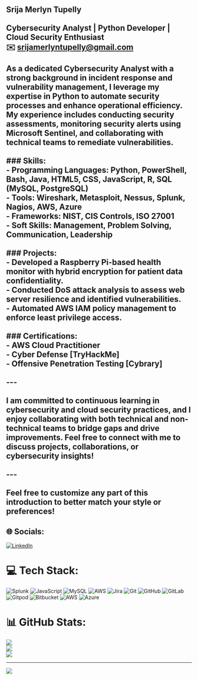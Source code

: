 ## Srija Merlyn Tupelly<br><br>Cybersecurity Analyst | Python Developer | Cloud Security Enthusiast<br>✉️ srijamerlyntupelly@gmail.com  <br><br>As a dedicated Cybersecurity Analyst with a strong background in incident response and vulnerability management, I leverage my expertise in Python to automate security processes and enhance operational efficiency. My experience includes conducting security assessments, monitoring security alerts using Microsoft Sentinel, and collaborating with technical teams to remediate vulnerabilities.<br><br>### Skills:<br>- **Programming Languages:** Python, PowerShell, Bash, Java, HTML5, CSS, JavaScript, R, SQL (MySQL, PostgreSQL)<br>- **Tools:** Wireshark, Metasploit, Nessus, Splunk, Nagios, AWS, Azure<br>- **Frameworks:** NIST, CIS Controls, ISO 27001<br>- **Soft Skills:** Management, Problem Solving, Communication, Leadership<br><br>### Projects:<br>- Developed a Raspberry Pi-based health monitor with hybrid encryption for patient data confidentiality.<br>- Conducted DoS attack analysis to assess web server resilience and identified vulnerabilities.<br>- Automated AWS IAM policy management to enforce least privilege access.<br><br>### Certifications:<br>- AWS Cloud Practitioner<br>- Cyber Defense [TryHackMe]<br>- Offensive Penetration Testing [Cybrary]<br><br>---<br><br>I am committed to continuous learning in cybersecurity and cloud security practices, and I enjoy collaborating with both technical and non-technical teams to bridge gaps and drive improvements. Feel free to connect with me to discuss projects, collaborations, or cybersecurity insights!<br><br>--- <br><br>Feel free to customize any part of this introduction to better match your style or preferences!


## 🌐 Socials:
[![LinkedIn](https://img.shields.io/badge/LinkedIn-%230077B5.svg?logo=linkedin&logoColor=white)](https://www.linkedin.com/in/srija-merlyn-tupelly-712529256) 

# 💻 Tech Stack:
![Splunk](https://img.shields.io/badge/splunk-%23000000.svg?style=for-the-badge&logo=splunk&logoColor=white) ![JavaScript](https://img.shields.io/badge/javascript-%23323330.svg?style=for-the-badge&logo=javascript&logoColor=%23F7DF1E) ![MySQL](https://img.shields.io/badge/mysql-4479A1.svg?style=for-the-badge&logo=mysql&logoColor=white) ![AWS](https://img.shields.io/badge/AWS-%23FF9900.svg?style=for-the-badge&logo=amazon-aws&logoColor=white) ![Jira](https://img.shields.io/badge/jira-%230A0FFF.svg?style=for-the-badge&logo=jira&logoColor=white) ![Git](https://img.shields.io/badge/git-%23F05033.svg?style=for-the-badge&logo=git&logoColor=white) ![GitHub](https://img.shields.io/badge/github-%23121011.svg?style=for-the-badge&logo=github&logoColor=white) ![GitLab](https://img.shields.io/badge/gitlab-%23181717.svg?style=for-the-badge&logo=gitlab&logoColor=white) ![Gitpod](https://img.shields.io/badge/gitpod-f06611.svg?style=for-the-badge&logo=gitpod&logoColor=white) ![Bitbucket](https://img.shields.io/badge/bitbucket-%230047B3.svg?style=for-the-badge&logo=bitbucket&logoColor=white) ![AWS](https://img.shields.io/badge/AWS-%23FF9900.svg?style=for-the-badge&logo=amazon-aws&logoColor=white) ![Azure](https://img.shields.io/badge/azure-%230072C6.svg?style=for-the-badge&logo=microsoftazure&logoColor=white)
# 📊 GitHub Stats:
![](https://github-readme-stats.vercel.app/api?username=Merlyn1998&theme=dark&hide_border=false&include_all_commits=false&count_private=false)<br/>
![](https://nirzak-streak-stats.vercel.app/?user=Merlyn1998&theme=dark&hide_border=false)<br/>
![](https://github-readme-stats.vercel.app/api/top-langs/?username=Merlyn1998&theme=dark&hide_border=false&include_all_commits=false&count_private=false&layout=compact)

---
[![](https://visitcount.itsvg.in/api?id=Merlyn1998&icon=0&color=0)](https://visitcount.itsvg.in)

<!-- Proudly created with GPRM ( https://gprm.itsvg.in ) -->
